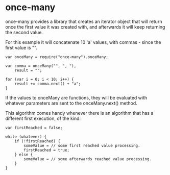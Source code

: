 once-many
=========

once-many provides a library that creates an iterator object that will return once the first value it was created with,
 and afterwards it will keep returning the second value.

For this example it will concatenate 10 'a' values, with commas - since the first value is "".

```
var onceMany = require("once-many").onceMany;

var comma = onceMany("", ", "),
    result = "";

for (var i = 0; i < 10; i++) {
    result += comma.next() + "a";
}
```

If the values to onceMany are functions, they will be evaluated with whatever parameters are sent to the onceMany.next()
method.

This algorithm comes handy whenever there is an algorithm that has a different first execution, of the kind:
```
var firstReached = false;

while (whatever) {
    if (!firstReached) {
        someValue = // some first reached value processing.
        firstReached = true;
    } else {
        someValue = // some afterwards reached value processing.
    }
}
```
